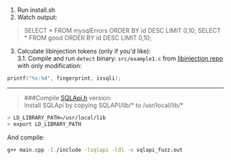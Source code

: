 1. Run install.sh
2. Watch output:  
> SELECT * FROM mysqlErrors ORDER BY id DESC LIMIT 0,10; SELECT * FROM good ORDER BY id DESC LIMIT 0,10;  

3. Calculate libinjection tokens (only if you'd like):  
3.1. Compile and run `detect` binary: `src/example1.c` from [libinjection repo](https://github.com/client9/libinjection) with only modification:
```c++
printf("%s:%d", fingerprint, issqli);
```
***
> ###Compile [SQLApi.h](http://www.sqlapi.com/Download/index.html) version:    
> Install SQLApi by copying SQLAPI/lib/* to /usr/local/lib/*  
```bash
> LD_LIBRARY_PATH=/usr/local/lib
> export LD_LIBRARY_PATH
```
And compile:
```bash
g++ main.cpp -I./include -lsqlapi -ldl -o sqlapi_fuzz.out 
``` 

